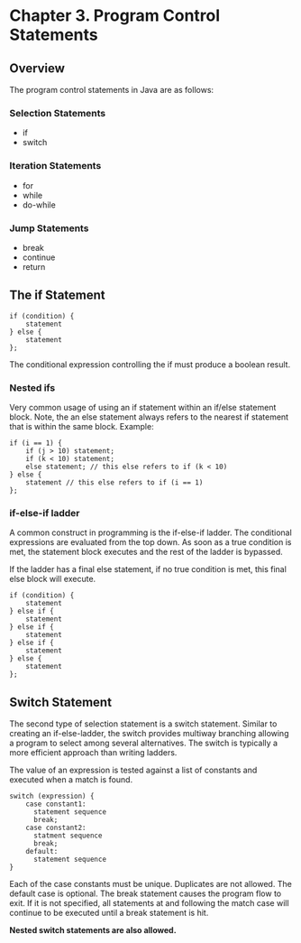 # Chapter 3. Program Control Statements

## Overview

The program control statements in Java are as follows:

### Selection Statements
* if
* switch

### Iteration Statements
* for
* while
* do-while

### Jump Statements
* break
* continue
* return

## The if Statement

```aidl
if (condition) {
    statement
} else {
    statement
};

```
The conditional expression controlling the if must produce a boolean result.

### Nested ifs
Very common usage of using an if statement within an if/else statement block. Note, the an else statement
always refers to the nearest if statement that is within the same block. 
Example:
```aidl
if (i == 1) {
    if (j > 10) statement;
    if (k < 10) statement;
    else statement; // this else refers to if (k < 10)
} else {
    statement // this else refers to if (i == 1)
};

```

### if-else-if ladder
A common construct in programming is the if-else-if ladder. The conditional expressions are evaluated from 
the top down. As soon as a true condition is met, the statement block executes and the rest of the ladder is 
bypassed.

If the ladder has a final else statement, if no true condition is met, this final else block will execute.
```aidl
if (condition) {
    statement
} else if {
    statement
} else if {
    statement
} else if {
    statement
} else {
    statement
};

```

## Switch Statement
The second type of selection statement is a switch statement. Similar to creating an if-else-ladder,
the switch provides multiway branching allowing a program to select among several alternatives.
The switch is typically a more efficient approach than writing ladders.

The value of an expression is tested against a list of constants and executed when a match is found.
```aidl
switch (expression) {
    case constant1:
      statement sequence
      break; 
    case constant2:
      statment sequence
      break;
    default:
      statement sequence
}

```
Each of the case constants must be unique. Duplicates are not allowed.
The default case is optional.
The break statement causes the program flow to exit. If it is not specified, all statements at and
following the match case will continue to be executed until a break statement is hit.

**Nested switch statements are also allowed.**


